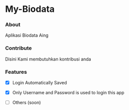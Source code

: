 # My-Biodata

### About
Aplikasi Biodata Aing

### Contribute
Disini Kami membutuhkan kontribusi anda

### Features

-[x] Login Automatically Saved

-[x] Only Username and Password is used to login this app

-[ ] Others (soon)
